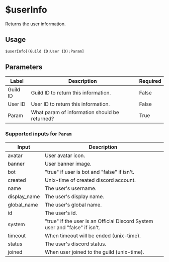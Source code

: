 # $userInfo
Returns the user information.

## Usage
```py
$userInfo[(Guild ID;User ID);Param]
```

## Parameters
| Label | Description | Required |
| ----- | ----------- | -------- |
| Guild ID | Guild ID to return this information. | False |
| User ID | User ID to return this information. | False |
| Param | What param of information should be returned? | True |

### Supported inputs for `Param`
| Input | Description |
| ----- | ----------- |
| avatar | User avatar icon. |
| banner | User banner image. |
| bot | "true" if user is bot and "false" if isn't. |
| created | Unix-time of created discord account. |
| name | The user's username. |
| display_name | The user's display name. |
| global_name | The user's global name. |
| id | The user's id. |
| system | "true" if the user is an Official Discord System user and "false" if isn't. |
| timeout | When timeout will be ended (unix-time). |
| status | The user's discord status. |
| joined | When user joined to the guild (unix-time). |